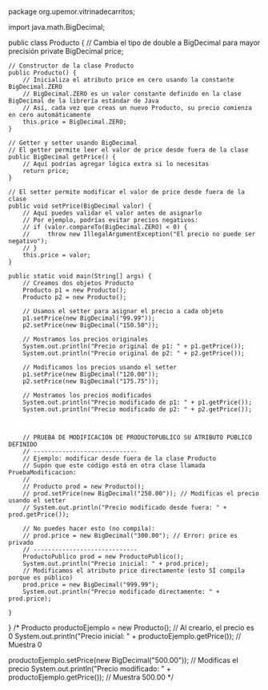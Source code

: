 package org.upemor.vitrinadecarritos;

import java.math.BigDecimal;

public class Producto {
    // Cambia el tipo de double a BigDecimal para mayor precisión
    private BigDecimal price;

    // Constructor de la clase Producto
    public Producto() {
        // Inicializa el atributo price en cero usando la constante BigDecimal.ZERO
        // BigDecimal.ZERO es un valor constante definido en la clase BigDecimal de la librería estándar de Java
        // Así, cada vez que creas un nuevo Producto, su precio comienza en cero automáticamente
        this.price = BigDecimal.ZERO;
    }

    // Getter y setter usando BigDecimal
    // El getter permite leer el valor de price desde fuera de la clase
    public BigDecimal getPrice() {
        // Aquí podrías agregar lógica extra si lo necesitas
        return price;
    }

    // El setter permite modificar el valor de price desde fuera de la clase
    public void setPrice(BigDecimal valor) {
        // Aquí puedes validar el valor antes de asignarlo
        // Por ejemplo, podrías evitar precios negativos:
        // if (valor.compareTo(BigDecimal.ZERO) < 0) {
        //     throw new IllegalArgumentException("El precio no puede ser negativo");
        // }
        this.price = valor;
    }

    public static void main(String[] args) {
        // Creamos dos objetos Producto
        Producto p1 = new Producto();
        Producto p2 = new Producto();

        // Usamos el setter para asignar el precio a cada objeto
        p1.setPrice(new BigDecimal("99.99"));
        p2.setPrice(new BigDecimal("150.50"));

        // Mostramos los precios originales
        System.out.println("Precio original de p1: " + p1.getPrice());
        System.out.println("Precio original de p2: " + p2.getPrice());

        // Modificamos los precios usando el setter
        p1.setPrice(new BigDecimal("120.00"));
        p2.setPrice(new BigDecimal("175.75"));

        // Mostramos los precios modificados
        System.out.println("Precio modificado de p1: " + p1.getPrice());
        System.out.println("Precio modificado de p2: " + p2.getPrice());



        // PRUEBA DE MODIFICACION DE PRODUCTOPUBLICO SU ATRIBUTO PUBLICO DEFINIDO
        // -----------------------------
        // Ejemplo: modificar desde fuera de la clase Producto
        // Supón que este código está en otra clase llamada PruebaModificacion:
        //
        // Producto prod = new Producto();
        // prod.setPrice(new BigDecimal("250.00")); // Modificas el precio usando el setter
        // System.out.println("Precio modificado desde fuera: " + prod.getPrice());

        // No puedes hacer esto (no compila):
        // prod.price = new BigDecimal("300.00"); // Error: price es privado
        // -----------------------------
        ProductoPublico prod = new ProductoPublico();
        System.out.println("Precio inicial: " + prod.price);
        // Modificamos el atributo price directamente (esto SÍ compila porque es público)
        prod.price = new BigDecimal("999.99");
        System.out.println("Precio modificado directamente: " + prod.price);
    
    }
 
}
/*
Producto productoEjemplo = new Producto(); // Al crearlo, el precio es 0
System.out.println("Precio inicial: " + productoEjemplo.getPrice()); // Muestra 0

productoEjemplo.setPrice(new BigDecimal("500.00")); // Modificas el precio
System.out.println("Precio modificado: " + productoEjemplo.getPrice()); // Muestra 500.00
*/
    
